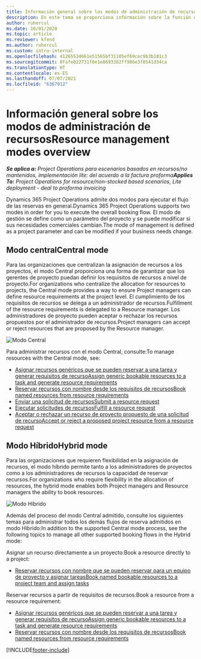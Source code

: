 ```yaml
---
title: Información general sobre los modos de administración de recursos
description: En este tema se proporciona información sobre la función de administración de proyecto en Dynamics 365 Project Operations.
author: ruhercul
ms.date: 10/01/2020
ms.topic: article
ms.reviewer: kfend
ms.author: ruhercul
ms.custom: intro-internal
ms.openlocfilehash: 41265534661e51565bf31105ef69cec9b3b181c3
ms.sourcegitcommit: 0fafe022731f0e1e8693382ff906e3f8541d34ca
ms.translationtype: HT
ms.contentlocale: es-ES
ms.lasthandoff: 07/07/2021
ms.locfileid: "6367912"
---
```

# <a name="resource-management-modes-overview"></a><span data-ttu-id="05601-103">Información general sobre los modos de administración de recursos</span><span class="sxs-lookup"><span data-stu-id="05601-103">Resource management modes overview</span></span>

<span data-ttu-id="05601-104">_**Se aplica a:** Project Operations para escenarios basados en recursos/no mantenidos, implementación lite: del acuerdo a la factura proforma_</span><span class="sxs-lookup"><span data-stu-id="05601-104">_**Applies To:** Project Operations for resource/non-stocked based scenarios, Lite deployment - deal to proforma invoicing_</span></span>


<span data-ttu-id="05601-105">Dynamics 365 Project Operations admite dos modos para ejecutar el flujo de las reservas en general.</span><span class="sxs-lookup"><span data-stu-id="05601-105">Dynamics 365 Project Operations supports two modes in order for you to execute the overall booking flow.</span></span> <span data-ttu-id="05601-106">El modo de gestión se define como un parámetro del proyecto y se puede modificar si sus necesidades comerciales cambian.</span><span class="sxs-lookup"><span data-stu-id="05601-106">The mode of management is defined as a project parameter and can be modified if your business needs change.</span></span>    

## <a name="central-mode"></a><span data-ttu-id="05601-107">Modo central</span><span class="sxs-lookup"><span data-stu-id="05601-107">Central mode</span></span>
<span data-ttu-id="05601-108">Para las organizaciones que centralizan la asignación de recursos a los proyectos, el modo Central proporciona una forma de garantizar que los gerentes de proyecto puedan definir los requisitos de recursos a nivel de proyecto.</span><span class="sxs-lookup"><span data-stu-id="05601-108">For organizations who centralize the allocation for resources to projects, the Central mode provides a way to ensure Project managers can define resource requirements at the project level.</span></span> <span data-ttu-id="05601-109">El cumplimiento de los requisitos de recursos se delega a un administrador de recursos.</span><span class="sxs-lookup"><span data-stu-id="05601-109">Fulfillment of the resource requirements is delegated to a Resource manager.</span></span> <span data-ttu-id="05601-110">Los administradores de proyecto pueden aceptar o rechazar los recursos propuestos por el administrador de recursos.</span><span class="sxs-lookup"><span data-stu-id="05601-110">Project managers can accept or reject resources that are proposed by the Resource manager.</span></span>

![Modo Central](./media/resource-management-central.png)

<span data-ttu-id="05601-112">Para administrar recursos con el modo Central, consulte:</span><span class="sxs-lookup"><span data-stu-id="05601-112">To manage resources with the Central mode, see:</span></span>

- [<span data-ttu-id="05601-113">Asignar recursos genéricos que se pueden reservar a una tarea y generar requisitos de recurso</span><span class="sxs-lookup"><span data-stu-id="05601-113">Assign generic bookable resources to a task and generate resource requirements</span></span>](/dynamics365/project-service/assign-generic-bookable-resource)
- [<span data-ttu-id="05601-114">Reservar recursos con nombre desde los requisitos de recursos</span><span class="sxs-lookup"><span data-stu-id="05601-114">Book named resources from resource requirements</span></span>](/dynamics365/project-service/book-named-resource)
- [<span data-ttu-id="05601-115">Enviar una solicitud de recursos</span><span class="sxs-lookup"><span data-stu-id="05601-115">Submit a resource request</span></span>](/dynamics365/project-service/submit-resource-request)
- [<span data-ttu-id="05601-116">Ejecutar solicitudes de recursos</span><span class="sxs-lookup"><span data-stu-id="05601-116">Fulfill a resource request</span></span>](/dynamics365/project-service/resource-management-fulfill-requests)
- [<span data-ttu-id="05601-117">Aceptar o rechazar un recurso de proyecto propuesto de una solicitud de recurso</span><span class="sxs-lookup"><span data-stu-id="05601-117">Accept or reject a proposed project resource from a resource request</span></span>](/dynamics365/project-service/accept-reject-proposed-resource)

## <a name="hybrid-mode"></a><span data-ttu-id="05601-118">Modo Híbrido</span><span class="sxs-lookup"><span data-stu-id="05601-118">Hybrid mode</span></span>
<span data-ttu-id="05601-119">Para las organizaciones que requieren flexibilidad en la asignación de recursos, el modo híbrido permite tanto a los administradores de proyectos como a los administradores de recursos la capacidad de reservar recursos.</span><span class="sxs-lookup"><span data-stu-id="05601-119">For organizations who require flexibility in the allocation of resources, the hybrid mode enables both Project managers and Resource managers the ability to book resources.</span></span>

![Modo Híbrido](./media/resource-management-hybrid.png)

<span data-ttu-id="05601-121">Además del proceso del modo Central admitido, consulte los siguientes temas para administrar todos los demás flujos de reserva admitidos en modo Híbrido:</span><span class="sxs-lookup"><span data-stu-id="05601-121">In addition to the supported Central mode process, see the following topics to manage all other supported booking flows in the Hybrid mode:</span></span>

<span data-ttu-id="05601-122">Asignar un recurso directamente a un proyecto:</span><span class="sxs-lookup"><span data-stu-id="05601-122">Book a resource directly to a project:</span></span>
- [<span data-ttu-id="05601-123">Reservar recursos con nombre que se pueden reservar para un equipo de proyecto y asignar tareas</span><span class="sxs-lookup"><span data-stu-id="05601-123">Book named bookable resources to a project team and assign tasks</span></span>](/dynamics365/project-service/assign-named-bookable-resource)

<span data-ttu-id="05601-124">Reservar recursos a partir de requisitos de recursos:</span><span class="sxs-lookup"><span data-stu-id="05601-124">Book a resource from a resource requirement:</span></span>
- [<span data-ttu-id="05601-125">Asignar recursos genéricos que se pueden reservar a una tarea y generar requisitos de recurso</span><span class="sxs-lookup"><span data-stu-id="05601-125">Assign generic bookable resources to a task and generate resource requirements</span></span>](/dynamics365/project-service/assign-generic-bookable-resource)
- [<span data-ttu-id="05601-126">Reservar recursos con nombre desde los requisitos de recursos</span><span class="sxs-lookup"><span data-stu-id="05601-126">Book named resources from resource requirements</span></span>](/dynamics365/project-service/book-named-resource)


[!INCLUDE[footer-include](../includes/footer-banner.md)]
